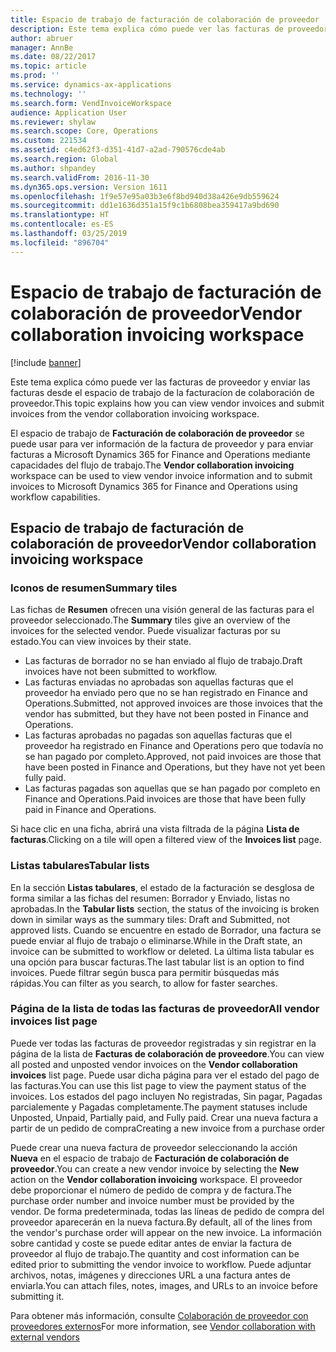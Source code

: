 ```yaml
---
title: Espacio de trabajo de facturación de colaboración de proveedor
description: Este tema explica cómo puede ver las facturas de proveedor y enviar las facturas desde el espacio de trabajo de la facturacíon de colaboración de proveedor.
author: abruer
manager: AnnBe
ms.date: 08/22/2017
ms.topic: article
ms.prod: ''
ms.service: dynamics-ax-applications
ms.technology: ''
ms.search.form: VendInvoiceWorkspace
audience: Application User
ms.reviewer: shylaw
ms.search.scope: Core, Operations
ms.custom: 221534
ms.assetid: c4ed62f3-d351-41d7-a2ad-790576cde4ab
ms.search.region: Global
ms.author: shpandey
ms.search.validFrom: 2016-11-30
ms.dyn365.ops.version: Version 1611
ms.openlocfilehash: 1f9e57e95a03b3e6f8bd940d38a426e9db559624
ms.sourcegitcommit: dd1e1636d351a15f9c1b6808bea359417a9bd690
ms.translationtype: HT
ms.contentlocale: es-ES
ms.lasthandoff: 03/25/2019
ms.locfileid: "896704"
---
```

# <a name="vendor-collaboration-invoicing-workspace"></a><span data-ttu-id="797bb-103">Espacio de trabajo de facturación de colaboración de proveedor</span><span class="sxs-lookup"><span data-stu-id="797bb-103">Vendor collaboration invoicing workspace</span></span>

[!include [banner](../includes/banner.md)]

<span data-ttu-id="797bb-104">Este tema explica cómo puede ver las facturas de proveedor y enviar las facturas desde el espacio de trabajo de la facturacíon de colaboración de proveedor.</span><span class="sxs-lookup"><span data-stu-id="797bb-104">This topic explains how you can view vendor invoices and submit invoices from the vendor collaboration invoicing workspace.</span></span>

<span data-ttu-id="797bb-105">El espacio de trabajo de **Facturación de colaboración de proveedor** se puede usar para ver información de la factura de proveedor y para enviar facturas a Microsoft Dynamics 365 for Finance and Operations mediante capacidades del flujo de trabajo.</span><span class="sxs-lookup"><span data-stu-id="797bb-105">The **Vendor collaboration invoicing** workspace can be used to view vendor invoice information and to submit invoices to Microsoft Dynamics 365 for Finance and Operations using workflow capabilities.</span></span>


<a name="vendor-collaboration-invoicing-workspace"></a><span data-ttu-id="797bb-106">Espacio de trabajo de facturación de colaboración de proveedor</span><span class="sxs-lookup"><span data-stu-id="797bb-106">Vendor collaboration invoicing workspace</span></span>
----------------------------------------

### <a name="summary-tiles"></a><span data-ttu-id="797bb-107">Iconos de resumen</span><span class="sxs-lookup"><span data-stu-id="797bb-107">Summary tiles</span></span>

<span data-ttu-id="797bb-108">Las fichas de **Resumen** ofrecen una visión general de las facturas para el proveedor seleccionado.</span><span class="sxs-lookup"><span data-stu-id="797bb-108">The **Summary** tiles give an overview of the invoices for the selected vendor.</span></span> <span data-ttu-id="797bb-109">Puede visualizar facturas por su estado.</span><span class="sxs-lookup"><span data-stu-id="797bb-109">You can view invoices by their state.</span></span>
-   <span data-ttu-id="797bb-110">Las facturas de borrador no se han enviado al flujo de trabajo.</span><span class="sxs-lookup"><span data-stu-id="797bb-110">Draft invoices have not been submitted to workflow.</span></span>
-   <span data-ttu-id="797bb-111">Las facturas enviadas no aprobadas son aquellas facturas que el proveedor ha enviado pero que no se han registrado en Finance and Operations.</span><span class="sxs-lookup"><span data-stu-id="797bb-111">Submitted, not approved invoices are those invoices that the vendor has submitted, but they have not been posted in Finance and Operations.</span></span>
-   <span data-ttu-id="797bb-112">Las facturas aprobadas no pagadas son aquellas facturas que el proveedor ha registrado en Finance and Operations pero que todavía no se han pagado por completo.</span><span class="sxs-lookup"><span data-stu-id="797bb-112">Approved, not paid invoices are those that have been posted in Finance and Operations, but they have not yet been fully paid.</span></span>
-   <span data-ttu-id="797bb-113">Las facturas pagadas son aquellas que se han pagado por completo en Finance and Operations.</span><span class="sxs-lookup"><span data-stu-id="797bb-113">Paid invoices are those that have been fully paid in Finance and Operations.</span></span>

<span data-ttu-id="797bb-114">Si hace clic en una ficha, abrirá una vista filtrada de la página **Lista de facturas**.</span><span class="sxs-lookup"><span data-stu-id="797bb-114">Clicking on a tile will open a filtered view of the **Invoices list** page.</span></span>

### <a name="tabular-lists"></a><span data-ttu-id="797bb-115">Listas tabulares</span><span class="sxs-lookup"><span data-stu-id="797bb-115">Tabular lists</span></span>

<span data-ttu-id="797bb-116">En la sección **Listas tabulares**, el estado de la facturación se desglosa de forma similar a las fichas del resumen: Borrador y Enviado, listas no aprobadas.</span><span class="sxs-lookup"><span data-stu-id="797bb-116">In the **Tabular lists** section, the status of the invoicing is broken down in similar ways as the summary tiles: Draft and Submitted, not approved lists.</span></span> <span data-ttu-id="797bb-117">Cuando se encuentre en estado de Borrador, una factura se puede enviar al flujo de trabajo o eliminarse.</span><span class="sxs-lookup"><span data-stu-id="797bb-117">While in the Draft state, an invoice can be submitted to workflow or deleted.</span></span> <span data-ttu-id="797bb-118">La última lista tabular es una opción para buscar facturas.</span><span class="sxs-lookup"><span data-stu-id="797bb-118">The last tabular list is an option to find invoices.</span></span> <span data-ttu-id="797bb-119">Puede filtrar según busca para permitir búsquedas más rápidas.</span><span class="sxs-lookup"><span data-stu-id="797bb-119">You can filter as you search, to allow for faster searches.</span></span>

### <a name="all-vendor-invoices-list-page"></a><span data-ttu-id="797bb-120">Página de la lista de todas las facturas de proveedor</span><span class="sxs-lookup"><span data-stu-id="797bb-120">All vendor invoices list page</span></span>

<span data-ttu-id="797bb-121">Puede ver todas las facturas de proveedor registradas y sin registrar en la página de la lista de **Facturas de colaboración de proveedore**.</span><span class="sxs-lookup"><span data-stu-id="797bb-121">You can view all posted and unposted vendor invoices on the **Vendor collaboration invoices** list page.</span></span> <span data-ttu-id="797bb-122">Puede usar dicha página para ver el estado del pago de las facturas.</span><span class="sxs-lookup"><span data-stu-id="797bb-122">You can use this list page to view the payment status of the invoices.</span></span> <span data-ttu-id="797bb-123">Los estados del pago incluyen No registradas, Sin pagar, Pagadas parcialemente y Pagadas completamente.</span><span class="sxs-lookup"><span data-stu-id="797bb-123">The payment statuses include Unposted, Unpaid, Partially paid, and Fully paid.</span></span>
<span data-ttu-id="797bb-124">Crear una nueva factura a partir de un pedido de compra</span><span class="sxs-lookup"><span data-stu-id="797bb-124">Creating a new invoice from a purchase order</span></span>

<span data-ttu-id="797bb-125">Puede crear una nueva factura de proveedor seleccionando la acción **Nueva** en el espacio de trabajo de **Facturación de colaboración de proveedor**.</span><span class="sxs-lookup"><span data-stu-id="797bb-125">You can create a new vendor invoice by selecting the **New** action on the **Vendor collaboration invoicing** workspace.</span></span> <span data-ttu-id="797bb-126">El proveedor debe proporcionar el número de pedido de compra y de factura.</span><span class="sxs-lookup"><span data-stu-id="797bb-126">The purchase order number and invoice number must be provided by the vendor.</span></span> <span data-ttu-id="797bb-127">De forma predeterminada, todas las líneas de pedido de compra del proveedor aparecerán en la nueva factura.</span><span class="sxs-lookup"><span data-stu-id="797bb-127">By default, all of the lines from the vendor's purchase order will appear on the new invoice.</span></span> <span data-ttu-id="797bb-128">La información sobre cantidad y coste se puede editar antes de enviar la factura de proveedor al flujo de trabajo.</span><span class="sxs-lookup"><span data-stu-id="797bb-128">The quantity and cost information can be edited prior to submitting the vendor invoice to workflow.</span></span> <span data-ttu-id="797bb-129">Puede adjuntar archivos, notas, imágenes y direcciones URL a una factura antes de enviarla.</span><span class="sxs-lookup"><span data-stu-id="797bb-129">You can attach files, notes, images, and URLs to an invoice before submitting it.</span></span>

<span data-ttu-id="797bb-130">Para obtener más información, consulte [Colaboración de proveedor con proveedores externos](../../supply-chain/procurement/vendor-collaboration-work-external-vendors.md)</span><span class="sxs-lookup"><span data-stu-id="797bb-130">For more information, see [Vendor collaboration with external vendors](../../supply-chain/procurement/vendor-collaboration-work-external-vendors.md)</span></span>




